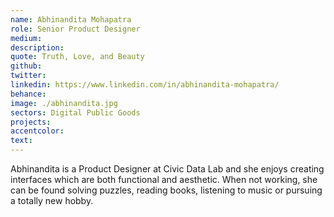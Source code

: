 ```yaml
---
name: Abhinandita Mohapatra
role: Senior Product Designer
medium:
description:
quote: Truth, Love, and Beauty
github:
twitter:
linkedin: https://www.linkedin.com/in/abhinandita-mohapatra/
behance:
image: ./abhinandita.jpg
sectors: Digital Public Goods
projects:
accentcolor:
text:
---
```


Abhinandita is a Product Designer at Civic Data Lab and she enjoys creating interfaces which are both functional and aesthetic. When not working, she can be found solving puzzles, reading books, listening to music or pursuing a totally new hobby.

